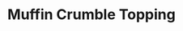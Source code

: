 ---
layout: recipe
title: Muffin Crumble Topping

ingredients:
- 5 Tablespoons Butter, melted
- 1/2 Cup Sugar
- 1/2 Cup Flour
- 1/2 Cup Rolled Oats
- 1/4 Teaspoon Salt

directions:
- Combine all ingredients in a small bowl.
- Stir with a fork until crumbs form.

---
